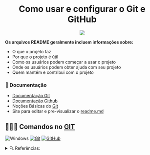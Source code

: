 <h1 align="center"> Como usar e configurar o Git e GitHub </h1>

<p align="center">
	
 <img loading="lazy" src="http://img.shields.io/static/v1?label=STATUS&message=EM%20DESENVOLVIMENTO&color=green&style=for-the-badge"/>
</p>


**Os arquivos README geralmente incluem informações sobre:**

- O que o projeto faz
- Por que o projeto é útil
- Como os usuários podem começar a usar o projeto
- Onde os usuários podem obter ajuda com seu projeto
- Quem mantém e contribui com o projeto


### 📒 Documentação

- [Documentação Git](https://git-scm.com/doc)
- [Documentação Github](https://docs.github.com/)
- Noções Básicas do [Git](https://git-scm.com/book/pt-pt/v2/No%C3%A7%C3%B5es-B%C3%A1sicas-do-Git-Obtendo-um-Reposit%C3%B3rio-Git)
-  Site para editar e pre-visualizar o [readme.md](https://readme.so/pt/editor)



## 👨🏾‍💻 Comandos no [GIT](https://github.com/Dev-JoaoM/Sobre-o-GitHub/blob/sobre_GIT_GitHub/Comandos%20do%20GIT.md)

![Windows](https://img.shields.io/badge/Windows-gray?style=for-the-badge&logo=windows&logoColor=2CA5E0)
[![Git](https://img.shields.io/badge/Git-000?style=for-the-badge&logo=git&logoColor=E94D5F)](https://git-scm.com/doc)
[![GitHub](https://img.shields.io/badge/GitHub-000?style=for-the-badge&logo=github&logoColor=fff)](https://docs.github.com/)

<details>

<summary>🔍 Referências:</summary>

 - [Awesome Readme Templates](https://awesomeopensource.com/project/elangosundar/awesome-README-templates)
 - [Awesome README](https://github.com/matiassingers/awesome-readme)
 - [How to write a Good readme](https://bulldogjob.com/news/449-how-to-write-a-good-readme-for-your-github-project)


  - Primeiros passos com [Git e GitHub](https://www.alura.com.br/artigos/o-que-e-git-github?utm_term=&utm_campaign=&utm_source=adwords&utm_medium=ppc&hsa_acc=7964138385&hsa_cam=20946398532&hsa_grp=153091871930&hsa_ad=688089973825&hsa&_gl=1*1ni65dk*_ga*MTk3ODU1MTE2OC4xNjkwNjU3MTk3*_ga_1EPWSW3PCS*MTcxMTkwMDk4Ni4xMi4wLjE3MTE5MDA5ODYuMC4wLjA.*_fplc*S1lJcEZWNXBUOTZON1NCMXZMRzljRGJJYm8wYVlXMDBRelhzVG1BJTJGdUZoNlMyeGJuNDV4R3NROWNPTFYwaGVaMEcxd1VDdHQweUpKUGM5RDEzSFo4VjNpM3luZzQlMkJIM2Izc0VsZXJYdTF3REtpalh3Umc4QyUyQjEzQmJ0RzdRJTNEJTNE)

  - Sobre o [readme.md](https://docs.github.com/pt/repositories/managing-your-repositorys-settings-and-features/customizing-your-repository/about-readmes)

  - Guia de início rápido de gravação no [GitHub](https://docs.github.com/pt/get-started/writing-on-github/getting-started-with-writing-and-formatting-on-github/quickstart-for-writing-on-github)

  - Sobre [Pull Request](https://docs.github.com/pt/pull-requests/collaborating-with-pull-requests/proposing-changes-to-your-work-with-pull-requests/about-pull-requests)

  - Sobre [comparação de branchs](https://docs.github.com/pt/pull-requests/collaborating-with-pull-requests/proposing-changes-to-your-work-with-pull-requests/about-comparing-branches-in-pull-requests#three-dot-and-two-dot-git-diff-comparisons)

  - Sobre conflito de merge usando [linha de comando](https://docs.github.com/pt/pull-requests/collaborating-with-pull-requests/addressing-merge-conflicts/resolving-a-merge-conflict-using-the-command-line)

  - Configurando e gerenciando seu [perfil do GitHub](https://docs.github.com/pt/account-and-profile/setting-up-and-managing-your-github-profile)

  - Sobre [conjunto de regras](https://docs.github.com/pt/repositories/configuring-branches-and-merges-in-your-repository/managing-rulesets/about-rulesets)

  - Diretrizes da [Comunidade GitHub](https://docs.github.com/pt/site-policy/github-terms/github-community-guidelines)

  - Sintaxe básica de gravação e [formatação](https://docs.github.com/pt/get-started/writing-on-github/getting-started-with-writing-and-formatting-on-github/basic-writing-and-formatting-syntax#links)

  - Markdown: como trabalhar com essa linguagem [de markup?](https://www.alura.com.br/artigos/como-trabalhar-com-markdown)

- Arquivos [Markdown](https://docs.pipz.com/central-de-ajuda/learning-center/guia-basico-de-markdown#open)

</details>
